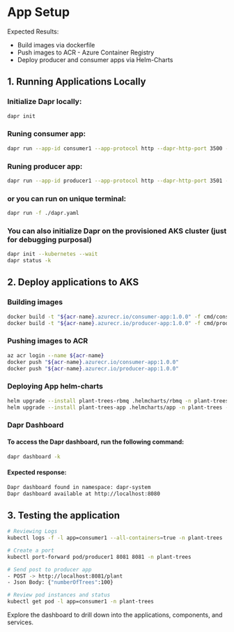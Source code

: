 # App Setup

Expected Results:

- Build images via dockerfile
- Push images to ACR - Azure Container Registry
- Deploy producer and consumer apps via Helm-Charts

## 1. Running Applications Locally

### Initialize Dapr locally:

```sh
dapr init
```

### Runing consumer app:

```sh
dapr run --app-id consumer1 --app-protocol http --dapr-http-port 3500 --app-port 8080  --resources-path .dapr/resources -- go run ./cmd/consumer
```

### Runing producer app:

```sh
dapr run --app-id producer1 --app-protocol http --dapr-http-port 3501 --resources-path .dapr/resources -- go run ./cmd/producer
```

### or you can run on unique terminal:

```sh
dapr run -f ./dapr.yaml
```

### You can also initialize Dapr on the provisioned AKS cluster (just for debugging purposal)

```sh
dapr init --kubernetes --wait
dapr status -k
```

## 2. Deploy applications to AKS

### Building images

```sh
docker build -t "${acr-name}.azurecr.io/consumer-app:1.0.0" -f cmd/consumer/dockerfile .
docker build -t "${acr-name}.azurecr.io/producer-app:1.0.0" -f cmd/producer/dockerfile .
```

### Pushing images to ACR

```sh
az acr login --name ${acr-name}
docker push "${acr-name}.azurecr.io/consumer-app:1.0.0" 
docker push "${acr-name}.azurecr.io/producer-app:1.0.0" 
```

### Deploying App helm-charts

```sh
helm upgrade --install plant-trees-rbmq .helmcharts/rbmq -n plant-trees --create-namespace
helm upgrade --install plant-trees-app .helmcharts/app -n plant-trees --create-namespace
```

### Dapr Dashboard

#### To access the Dapr dashboard, run the following command:

```sh
dapr dashboard -k
```

#### Expected response:

```sh
Dapr dashboard found in namespace: dapr-system
Dapr dashboard available at http://localhost:8080
```

## 3. Testing the application

```sh
# Reviewing Logs
kubectl logs -f -l app=consumer1 --all-containers=true -n plant-trees

# Create a port
kubectl port-forward pod/producer1 8081 8081 -n plant-trees

# Send post to producer app
- POST -> http://localhost:8081/plant
- Json Body: {"numberOfTrees":100}

# Review pod instances and status
kubectl get pod -l app=consumer1 -n plant-trees
```

Explore the dashboard to drill down into the applications, components, and services.
